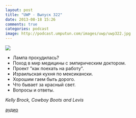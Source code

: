 ```yaml
---
layout: post
title: "UWP - Выпуск 322"
date: 2013-08-18 15:26
comments: true
categories: podcast
image: http://podcast.umputun.com/images/uwp/uwp322.jpg
---
```

![](https://podcast.umputun.com/images/uwp/uwp322.jpg)

- Лампа прохудилась?
- Поход в мир медицины с эмпирическим доктором.
- Проект "как поехать на работу".
- Израильская кухня по мексикански.
- Хорошим гаем быть дорого.
- Что бывает за красный свет.
- Вопросы и ответы.

_Kelly Brock, Cowboy Boots and Levis_

[аудио](https://podcast.umputun.com/media/ump_podcast322.mp3)
<audio src="https://podcast.umputun.com/media/ump_podcast322.mp3" preload="none"></audio>
